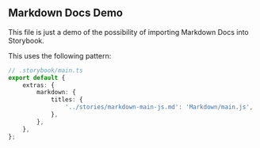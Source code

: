 ## Markdown Docs Demo

This file is just a demo of the possibility of importing Markdown Docs into Storybook.

This uses the following pattern:

```ts
// .storybook/main.ts
export default {
    extras: {
        markdown: {
            titles: {
                '../stories/markdown-main-js.md': 'Markdown/main.js',
            },
        },
    },
};
```
